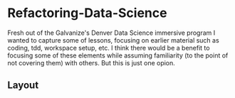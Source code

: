 # Refactoring-Data-Science

Fresh out of the Galvanize's Denver Data Science immersive program I wanted to capture some of lessons, focusing on earlier material such as coding, tdd, workspace setup, etc. I think there would be a benefit to focusing some of these elements while assuming familiarity (to the point of not covering them) with others. But this is just one opion.

## Layout


